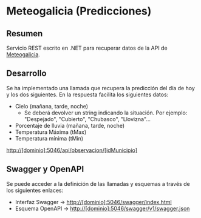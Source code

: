 # Meteogalicia (Predicciones)
## Resumen

Servicio REST escrito en .NET para recuperar datos de la API de 
[Meteogalicia](https://www.meteogalicia.gal/web/RSS/rssIndex.action?request_locale=es).

## Desarrollo

Se ha implementado una llamada que recupera la predicción del día de hoy y los dos siguientes. En la respuesta 
facilita los siguientes datos:

- Cielo (mañana, tarde, noche)
	- Se deberá devolver un string indicando la situación. Por ejemplo: "Despejado", "Cubierto", "Chubasco", 
"Llovizna"...
- Porcentaje de lluvia (mañana, tarde, noche)
- Temperatura Máxima (tMax)
- Temperatura mínima (tMin)

[http://[dominio]:5046/api/observacion/[idMunicipio]]()

## Swagger y OpenAPI

Se puede acceder a la definición de las llamadas y esquemas a través de los siguientes enlaces:
- Interfaz Swagger $\rightarrow$ [http://[dominio]:5046/swagger/index.html]()
- Esquema OpenAPI $\rightarrow$ [http://[dominio]:5046/swagger/v1/swagger.json]()
